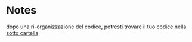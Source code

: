 # Notes
dopo una ri-organizzazione del codice, potresti trovare il tuo codice nella [sotto cartella](./tpsit-5x)
